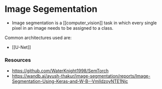 # Image Segementation

- Image segmentation is a [[computer_vision]] task in which every single pixel in an image needs to be assigned to a class.

Common architectures used are:

- [[U-Net]]

### Resources

- https://github.com/WaterKnight1998/SemTorch
- https://wandb.ai/ayush-thakur/image-segmentation/reports/Image-Segmentation-Using-Keras-and-W-B--VmlldzoyNTE1Njc
